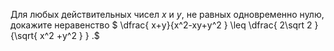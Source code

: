Для любых действительных чисел $x$ и $y$, не равных одновременно нулю, докажите неравенство  $ \dfrac{ x+y}{x^2-xy+y^2 } \leq \dfrac{ 2\sqrt 2 }{\sqrt{ x^2 +y^2 } } .$